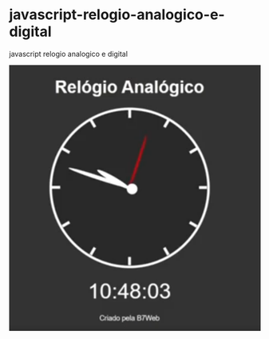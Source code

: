 # javascript-relogio-analogico-e-digital
javascript relogio analogico e digital

<img src="Capturar.PNG" alt="">

